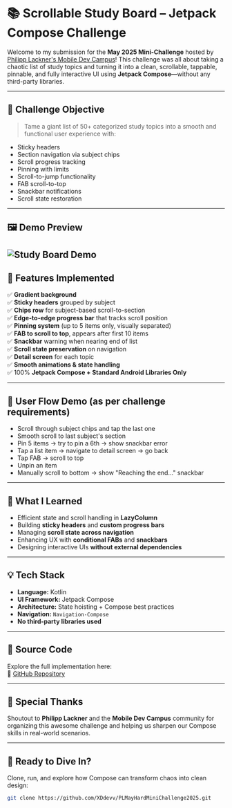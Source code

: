 # 📚 Scrollable Study Board – Jetpack Compose Challenge

Welcome to my submission for the **May 2025 Mini-Challenge** hosted by [Philipp Lackner's Mobile Dev Campus](https://pl-coding.com/campus)! This challenge was all about taking a chaotic list of study topics and turning it into a clean, scrollable, tappable, pinnable, and fully interactive UI using **Jetpack Compose**—without any third-party libraries.

---

## 🎯 Challenge Objective

> Tame a giant list of 50+ categorized study topics into a smooth and functional user experience with:
- Sticky headers
- Section navigation via subject chips
- Scroll progress tracking
- Pinning with limits
- Scroll-to-jump functionality
- FAB scroll-to-top
- Snackbar notifications
- Scroll state restoration

---

## 🖼️ Demo Preview

![Study Board Demo](Screencast-From-2025-05-15-14-33-45.gif)
---

## 🔧 Features Implemented

✅ **Gradient background**  
✅ **Sticky headers** grouped by subject  
✅ **Chips row** for subject-based scroll-to-section  
✅ **Edge-to-edge progress bar** that tracks scroll position  
✅ **Pinning system** (up to 5 items only, visually separated)  
✅ **FAB to scroll to top**, appears after first 10 items  
✅ **Snackbar** warning when nearing end of list  
✅ **Scroll state preservation** on navigation  
✅ **Detail screen** for each topic  
✅ **Smooth animations & state handling**  
✅ 100% **Jetpack Compose + Standard Android Libraries Only**

---

## 🧪 User Flow Demo (as per challenge requirements)

- Scroll through subject chips and tap the last one
- Smooth scroll to last subject's section
- Pin 5 items → try to pin a 6th → show snackbar error
- Tap a list item → navigate to detail screen → go back
- Tap FAB → scroll to top
- Unpin an item
- Manually scroll to bottom → show "Reaching the end..." snackbar

---

## 🧠 What I Learned

- Efficient state and scroll handling in **LazyColumn**
- Building **sticky headers** and **custom progress bars**
- Managing **scroll state across navigation**
- Enhancing UX with **conditional FABs** and **snackbars**
- Designing interactive UIs **without external dependencies**

---

## 💡 Tech Stack

- **Language:** Kotlin  
- **UI Framework:** Jetpack Compose  
- **Architecture:** State hoisting + Compose best practices  
- **Navigation:** `Navigation-Compose`  
- **No third-party libraries used**

---

## 📂 Source Code

Explore the full implementation here:  
🔗 [GitHub Repository](https://github.com/XDdevv/PLMayMiniChallenges2025)

---

## 🙌 Special Thanks

Shoutout to **Philipp Lackner** and the **Mobile Dev Campus** community for organizing this awesome challenge and helping us sharpen our Compose skills in real-world scenarios.

---

## 🚀 Ready to Dive In?

Clone, run, and explore how Compose can transform chaos into clean design:

```bash
git clone https://github.com/XDdevv/PLMayHardMiniChallenge2025.git

